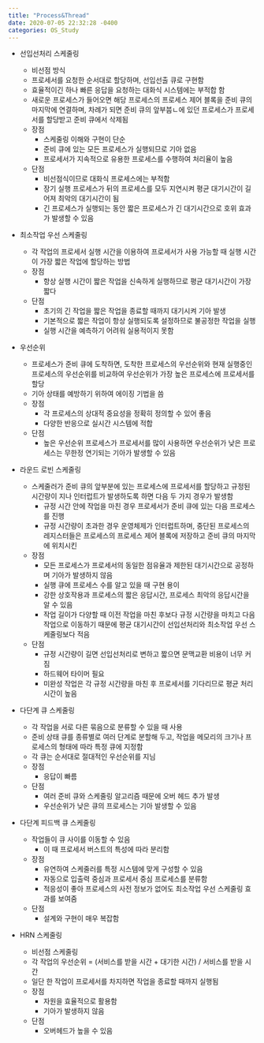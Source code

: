 ```yaml
---
title: "Process&Thread"
date: 2020-07-05 22:32:28 -0400
categories: OS_Study
---
```


 - 선입선처리 스케줄링
 	- 비선점 방식
 	- 프로세서를 요청한 순서대로 할당하며, 선입선출 큐로 구현함
 	- 효율적이긴 하나 빠른 응답을 요청하는 대화식 시스템에는 부적합 함
 	- 새로운 프로세스가 들어오면 해당 프로세스의 프로세스 제어 블록을 준비 큐의 마지막에 연결하며, 차례가 되면 준비 큐의 앞부붑ㄴ에 있던 프로세스가 프로세서를 할당받고 준비 큐에서 삭제됨
	- 장점
		- 스케줄링 이해와 구현이 단순
		- 준비 큐에 있는 모든 프로세스가 실행되므로 기아 없음
		- 프로세서가 지속적으로 유용한 프로세스를 수행하여 처리율이 높음
	- 단점
		- 비선점식이므로 대화식 프로세스에는 부적함
		- 장기 실행 프로세스가 뒤의 프로세스를 모두 지연시켜 평균 대기시간이 길어져 최악의 대기시간이 됨
		- 긴 프로세스가 실행되는 동안 짧은 프로세스가 긴 대기시간으로 호위 효과가 발생할 수 있음

 - 최소작업 우선 스케줄링
 	- 각 작업의 프로세서 실행 시간을 이용하여 프로세서가 사용 가능할 때 실행 시간이 가장 짧은 작업에 할당하는 방법
 	- 장점
 		- 항상 실행 시간이 짧은 작업을 신속하게 실행하므로 평균 대기시간이 가장 짧다
 	- 단점
 		- 초기의 긴 작업을 짧은 작업을 종료할 때까지 대기시켜 기아 발생
 		- 기본적으로 짧은 작업이 항상 실행되도록 설정하므로 불공정한 작업을 실행
 		- 실행 시간을 예측하기 어려워 실용적이지 못함

 - 우선순위
 	- 프로세스가 준비 큐에 도착하면, 도착한 프로세스의 우선순위와 현재 실행중인 프로세스의 우선순위를 비교하여 우선순위가 가장 높은 프로세스에 프로세서를 할당
 	- 기아 상태를 예방하기 위하여 에이징 기법을 씀
 	- 장점
 		- 각 프로세스의 상대적 중요성을 정확히 정의할 수 있어 좋음
 		- 다양한 반응으로 실시간 시스템에 적합
 	- 단점
 		- 높은 우선순위 프로세스가 프로세서를 많이 사용하면 우선순위가 낮은 프로세스는 무한정 연기되는 기아가 발생할 수 있음

 - 라운드 로빈 스케줄링
 	- 스케줄러가 준비 큐의 앞부분에 있는 프로세스에 프로세서를 할당하고 규정된 시간량이 지나 인터럽트가 발생하도록 하면 다음 두 가지 경우가 발생함
 		- 규정 시간 안에 작업을 마친 경우 프로세서가 준비 큐에 있는 다음 프로세스를 진행
 		- 규정 시간량이 초과한 경우 운영체제가 인터럽트하며, 중단된 프로세스의 레지스터들은 프로세스의 프로세스 제어 블록에 저장하고 준비 큐의 마지막에 위치시킨
 	- 장점
 		- 모든 프로세스가 프로세서의 동일한 점유율과 제한된 대기시간으로 공정하며 기아가 발생하지 않음
 		- 실행 큐에 프로세스 수를 알고 있을 때 구현 용이
 		- 강한 상호작용과 프로세스의 짧은 응답시간, 프로세스 최악의 응답시간을 알 수 있음
 		- 작업 길이가 다양할 때 이전 작업을 마친 후보다 규정 시간량을 마치고 다음 작업으로 이동하기 때문에 평균 대기시간이 선입선처리와 최소작업 우선 스케줄링보다 적음
 	- 단점
 		- 규정 시간량이 길면 선입선처리로 변하고 짧으면 문맥교환 비용이 너무 커짐
 		- 하드웨어 타이머 필요
 		- 미완성 작업은 각 규정 시간량을 마친 후 프로세서를 기다리므로 평균 처리 시간이 높음

 - 다단계 큐 스케줄링
 	- 각 작업을 서로 다른 묶음으로 분류할 수 있을 때 사용
 	- 준비 상태 큐를 종류별로 여러 단계로 분할해 두고, 작업을 메모리의 크기나 프로세스의 형태에 따라 특정 큐에 지정함
 	- 각 큐는 순서대로 절대적인 우선순위를 지님
 	- 장점
 		- 응답이 빠름
 	- 단점
 		- 여러 준비 큐와 스케줄링 알고리즘 때문에 오버 헤드 추가 발생
 		- 우선순위가 낮은 큐의 프로세스는 기아 발생할 수 있음

 - 다단계 피드백 큐 스케줄링
 	- 작업들이 큐 사이를 이동할 수 있음
 		- 이 때 프로세서 버스트의 특성에 따라 분리함
 	- 장점
 		- 유연하여 스케줄러를 특정 시스템에 맞게 구성할 수 있음
 		- 자동으로 입출력 중심과 프로세서 중심 프로세스를 분류함
 		- 적응성이 좋아 프로세스의 사전 정보가 없어도 최소작업 우선 스케줄링 효과를 보여줌
 	- 단점
 		- 설계와 구현이 매우 복잡함

 - HRN 스케줄링
 	- 비선점 스케줄링
 	- 각 작업의 우선순위 = (서비스를 받을 시간 + 대기한 시간) / 서비스를 받을 시간
	- 일단 한 작업이 프로세서를 차지하면 작업을 종료할 때까지 실행됨
	- 장점
		- 자원을 효율적으로 활용함
		- 기아가 발생하지 않음
	- 단점
		- 오버헤드가 높을 수 있음